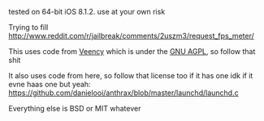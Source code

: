 tested on 64-bit iOS 8.1.2. use at your own risk

Trying to fill http://www.reddit.com/r/jailbreak/comments/2uszm3/request_fps_meter/

This uses code from [Veency](http://gitweb.saurik.com/veency.git) which is under the [GNU AGPL](http://gitweb.saurik.com/veency.git/blob/HEAD:/COPYING), so follow that shit

It also uses code from here, so follow that license too if it has one idk if it evne haas one but yeah: https://github.com/danielooi/anthrax/blob/master/launchd/launchd.c

Everything else is BSD or MIT whatever
